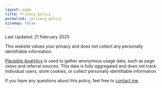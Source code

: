```yaml
---
layout: page
title: Privacy policy
permalink: /privacy-policy
sitemap: false
---
```

Last Updated: 21 February 2025

This website values your privacy and does not collect any personally identifiable information.

[Plausible Analytics](https://plausible.io/) is used to gather anonymous usage data, such as page views and referral sources. This data is fully aggregated and does not track individual users, store cookies, or collect personally identifiable information.

If you have any questions about this policy, feel free to [contact me](/about).